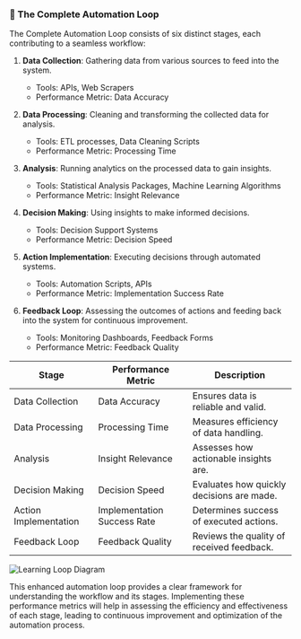 ### 🔄 The Complete Automation Loop

The Complete Automation Loop consists of six distinct stages, each contributing to a seamless workflow:

1. **Data Collection**: Gathering data from various sources to feed into the system.
   - Tools: APIs, Web Scrapers
   - Performance Metric: Data Accuracy

2. **Data Processing**: Cleaning and transforming the collected data for analysis.
   - Tools: ETL processes, Data Cleaning Scripts
   - Performance Metric: Processing Time

3. **Analysis**: Running analytics on the processed data to gain insights.
   - Tools: Statistical Analysis Packages, Machine Learning Algorithms
   - Performance Metric: Insight Relevance

4. **Decision Making**: Using insights to make informed decisions.
   - Tools: Decision Support Systems
   - Performance Metric: Decision Speed

5. **Action Implementation**: Executing decisions through automated systems.
   - Tools: Automation Scripts, APIs
   - Performance Metric: Implementation Success Rate

6. **Feedback Loop**: Assessing the outcomes of actions and feeding back into the system for continuous improvement.
   - Tools: Monitoring Dashboards, Feedback Forms
   - Performance Metric: Feedback Quality

| Stage               | Performance Metric            | Description                           |
|---------------------|-------------------------------|---------------------------------------|
| Data Collection     | Data Accuracy                 | Ensures data is reliable and valid.  |
| Data Processing     | Processing Time               | Measures efficiency of data handling. |
| Analysis            | Insight Relevance             | Assesses how actionable insights are.|
| Decision Making     | Decision Speed                | Evaluates how quickly decisions are made. |
| Action Implementation| Implementation Success Rate   | Determines success of executed actions.|
| Feedback Loop       | Feedback Quality              | Reviews the quality of received feedback.|

![Learning Loop Diagram](path/to/learning_loop_diagram.png)  

This enhanced automation loop provides a clear framework for understanding the workflow and its stages. Implementing these performance metrics will help in assessing the efficiency and effectiveness of each stage, leading to continuous improvement and optimization of the automation process.